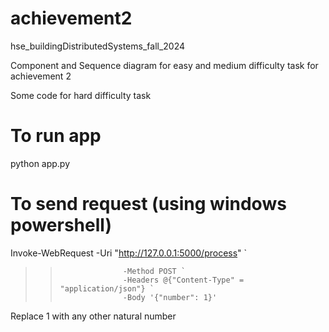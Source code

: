 # achievement2

hse_buildingDistributedSystems_fall_2024

Component and Sequence diagram for easy and medium difficulty task for achievement 2

Some code for hard difficulty task

# To run app

python app.py

# To send request (using windows powershell)

Invoke-WebRequest -Uri "http://127.0.0.1:5000/process" `
>>                   -Method POST `
>>                   -Headers @{"Content-Type" = "application/json"} `
>>                   -Body '{"number": 1}'

Replace 1 with any other natural number
